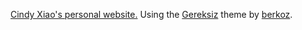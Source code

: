 [Cindy Xiao's personal website.](http://cxiao.github.io) Using the [Gereksiz][github] theme by [berkoz][bob].

[github]: https://github.com/berkoz/gereksiz/
[bob]: http://bugsofberk.net
